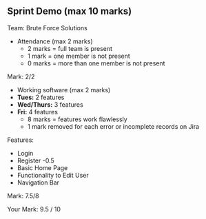 ## Sprint Demo (max 10 marks)
Team: Brute Force Solutions

- Attendance (max 2 marks)
  - 2 marks = full team is present
  - 1 mark = one member is not present
  - 0 marks = more than one member is not present

Mark: 2/2

- Working software (max 2 marks)
- **Tues:** 2 features
- **Wed/Thurs:** 3 features
- **Fri:** 4 features
  - 8 marks = features work flawlessly
  - 1 mark removed for each error or incomplete records on Jira

Features:
- Login 
- Register -0.5
- Basic Home Page
- Functionality to Edit User
- Navigation Bar

Mark: 7.5/8

Your Mark: 9.5 / 10